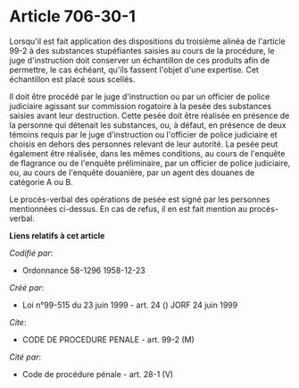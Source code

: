 # Article 706-30-1

Lorsqu'il est fait application des dispositions du troisième alinéa de l'article 99-2 à des substances stupéfiantes saisies
au cours de la procédure, le juge d'instruction doit conserver un échantillon de ces produits afin de permettre, le cas
échéant, qu'ils fassent l'objet d'une expertise. Cet échantillon est placé sous scellés.

Il doit être procédé par le juge d'instruction ou par un officier de police judiciaire agissant sur commission rogatoire à la
pesée des substances saisies avant leur destruction. Cette pesée doit être réalisée en présence de la personne qui détenait
les substances, ou, à défaut, en présence de deux témoins requis par le juge d'instruction ou l'officier de police judiciaire
et choisis en dehors des personnes relevant de leur autorité. La pesée peut également être réalisée, dans les mêmes
conditions, au cours de l'enquête de flagrance ou de l'enquête préliminaire, par un officier de police judiciaire, ou, au
cours de l'enquête douanière, par un agent des douanes de catégorie A ou B.

Le procès-verbal des opérations de pesée est signé par les personnes mentionnées ci-dessus. En cas de refus, il en est fait
mention au procès-verbal.

**Liens relatifs à cet article**

_Codifié par_:

  - Ordonnance 58-1296 1958-12-23

_Créé par_:

  - Loi n°99-515 du 23 juin 1999 - art. 24 () JORF 24 juin 1999

_Cite_:

  - CODE DE PROCEDURE PENALE - art. 99-2 (M)

_Cité par_:

  - Code de procédure pénale - art. 28-1 (V)

